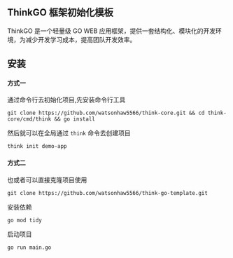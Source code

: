 ## ThinkGO 框架初始化模板

ThinkGO 是一个轻量级 GO WEB 应用框架，提供一套结构化、模块化的开发环境，为减少开发学习成本，提高团队开发效率。

## 安装

#### 方式一

通过命令行去初始化项目,先安装命令行工具

```
git clone https://github.com/watsonhaw5566/think-core.git && cd think-core/cmd/think && go install
```

然后就可以在全局通过 ``think`` 命令去创建项目

```
think init demo-app
```

#### 方式二

也或者可以直接克隆项目使用

```
git clone https://github.com/watsonhaw5566/think-go-template.git
```

安装依赖

```
go mod tidy
```

启动项目

```
go run main.go
```